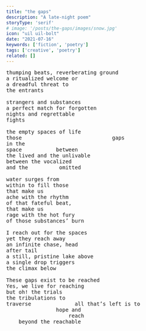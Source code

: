 ```yaml
---
title: "the gaps"
description: "A late-night poem"
storyType: 'serif'
# image: '/posts/the-gaps/images/snow.jpg'
icon: "uil uil-bolt"
date: "2021-07-16"
keywords: ['fiction', 'poetry']
tags: ['creative', 'poetry']
related: []
---
```

<pre>
thumping beats, reverberating ground
a ritualized welcome or
a dreadful threat to
the entrants

strangers and substances
a perfect match for forgotten
nights and regrettable
fights

the empty spaces of life
those                             gaps
in the
space           between
the lived and the unlivable
between the vocalized
and the          omitted

water surges from
within to fill those
that make us
ache with the rhythm
of that fateful beat,
that make us
rage with the hot fury
of those substances’ burn

I reach out for the spaces
yet they reach away
an infinite chase, head
after tail
a still, pristine lake above
a single drop triggers
the climax below

These gaps exist to be reached
Yes, we live for reaching
but oh! the trials
the tribulations to
traverse              all that’s left is to
                hope and 
                    reach 
    beyond the reachable
</pre>
